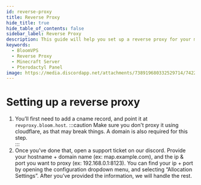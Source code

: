 ```yaml
---
id: reverse-proxy
title: Reverse Proxy
hide_title: true
hide_table_of_contents: false
sidebar_label: Reverse Proxy
description: This guide will help you set up a reverse proxy for your minecraft server.
keywords:
  - BloomVPS
  - Reverse Proxy
  - Minecraft Server
  - Pterodactyl Panel
image: https://media.discordapp.net/attachments/738919680332529714/742239368919515207/ReverseProxy.png?width=1204&height=677
---
```

# Setting up a reverse proxy

1. You’ll first need to add a cname record, and point it at `revproxy.bloom.host`. 
:::caution
Make sure you don't proxy it using cloudflare, as that may break things. A domain is also required for this step.  
:::
2. Once you’ve done that, open a support ticket on our discord. Provide your hostname + domain name (ex: map.example.com), and the ip & port you want to proxy (ex: 192.168.0.1:8123). You can find your ip + port by opening the configuration dropdown menu, and selecting “Allocation Settings”. After you’ve provided the information, we will handle the rest.  
